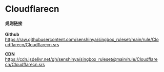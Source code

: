 # Cloudflarecn

#### 规则链接

**Github**
https://raw.githubusercontent.com/senshinya/singbox_ruleset/main/rule/Cloudflarecn/Cloudflarecn.srs

**CDN**
https://cdn.jsdelivr.net/gh/senshinya/singbox_ruleset@main/rule/Cloudflarecn/Cloudflarecn.srs